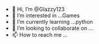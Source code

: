 - 👋 Hi, I’m @Glazzy123
- 👀 I’m interested in ...Games
- 🌱 I’m currently learning ...python
- 💞️ I’m looking to collaborate on ...
- 📫 How to reach me ...

<!---
Glazzy123/Glazzy123 is a ✨ special ✨ repository because its `README.md` (this file) appears on your GitHub profile.
You can click the Preview link to take a look at your changes.
--->
